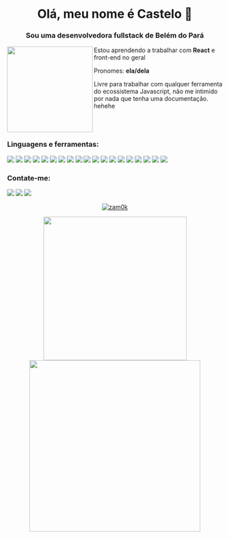 <h1 align="center">Olá, meu nome é Castelo 🏰</h1>
<h3 align="center">Sou uma desenvolvedora fullstack de Belém do Pará</h3>
<p><img src="https://i.imgur.com/yaYoBia.png" width="200px" align ="left"/>  <span align="right">
 Estou aprendendo a trabalhar com <b>React</b> e front-end no geral

 Pronomes: <b>ela/dela</b>

 Livre para trabalhar com qualquer ferramenta do ecossistema Javascript, não me intimido por nada que tenha uma documentação. hehehe
 </span>
</p>

<br/>
<br/>
<h3 align="left">Linguagens e ferramentas:</h3>
<p align="left"><img src="https://img.shields.io/badge/html5-3e4772.svg?style=for-the-badge&logo=html5&logoColor=white"/> <img src="https://img.shields.io/badge/css3-3e4772.svg?style=for-the-badge&logo=css3&logoColor=white"/> <img src="https://img.shields.io/badge/JavaScript-3e4772?style=for-the-badge&logo=javascript&logoColor=white"/> <img src="https://img.shields.io/badge/react-3e4772.svg?style=for-the-badge&logo=react&logoColor=white"/> <img src="https://img.shields.io/badge/redux-3e4772.svg?style=for-the-badge&logo=redux&logoColor=white"/> <img src="https://img.shields.io/badge/Node.js-3e4772?style=for-the-badge&logo=node.js&logoColor=white"/> <img src="https://img.shields.io/badge/TypeScript-3e4772?style=for-the-badge&logo=typescript&logoColor=white"/> <img src="https://img.shields.io/badge/Express.js-3e4772?style=for-the-badge"/> <img src="https://img.shields.io/badge/python-3e4772?style=for-the-badge&logo=python&logoColor=white"/> <img src="https://img.shields.io/badge/PostgreSQL-3e4772?style=for-the-badge&logo=postgresql&logoColor=white"/> <img src="https://img.shields.io/badge/MongoDB-3e4772?style=for-the-badge&logo=mongodb&logoColor=white"/> <img src="https://img.shields.io/badge/docker-3e4772.svg?style=for-the-badge&logo=docker&logoColor=white"/> <img src="https://img.shields.io/badge/Insomnia-3e4772?style=for-the-badge&logo=insomnia&logoColor=white"/> <img src="https://img.shields.io/badge/Postman-3e4772?style=for-the-badge&logo=postman&logoColor=white"/> <img src="https://img.shields.io/badge/-jest-3e4772?style=for-the-badge&logo=jest&logoColor=white"/> <img src="https://img.shields.io/badge/-Swagger-3e4772?style=for-the-badge&logo=swagger&logoColor=white"/> <img src="https://img.shields.io/badge/ESLint-3e4772?style=for-the-badge&logo=eslint&logoColor=white"/> <img src="https://img.shields.io/badge/prettier-3e4772?style=for-the-badge&logo=prettier&logoColor=white"/> <img src="https://img.shields.io/badge/Visual%20Studio%20Code-3e4772.svg?style=for-the-badge&logo=visual-studio-code&logoColor=white"/></p>

<h3 align="left">Contate-me:</h3>
<p align="left"> <a href="https://twitter.com/zamok97" target="blank"><img src="https://img.shields.io/badge/Zamok97-3e4772.svg?style=for-the-badge&logo=Twitter&logoColor=white" /></a> <a href="mailto:kellyplcastelo@gmail.com" target="blank"><img src="https://img.shields.io/badge/Gmail-3e4772?style=for-the-badge&logo=gmail&logoColor=white"/></a> <a href="" target="blank"><img src="https://img.shields.io/badge/Zamok%231481-3e4772.svg?style=for-the-badge&logo=discord&logoColor=white"/></p>
 
 <p align="center"><img src="https://github-profile-trophy.vercel.app/?username=zam0k" alt="zam0k" /></a> </p>


<p align="center">
   <img align="center" width="335px" src="https://github-readme-stats.vercel.app/api/top-langs?username=zam0k&show_icons=true&theme=dark&locale=en&layout=compact"/>
   <img align="center" width="400px" src="https://github-readme-stats.vercel.app/api?username=zam0k&show_icons=true&theme=dark&locale=en" />
 

</p>
